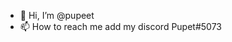- 👋 Hi, I’m @pupeet
- 📫 How to reach me add my discord Pupet#5073
<!---
pupeet/pupeet is a ✨ special ✨ repository because its `README.md` (this file) appears on your GitHub profile.

